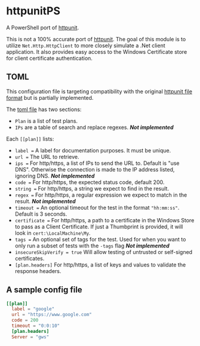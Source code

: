 # httpunitPS

A PowerShell port of [httpunit](https://github.com/StackExchange/httpunit).

This is not a 100% accurate port of [httpunit](https://github.com/StackExchange/httpunit).
The goal of this module is to utilize `Net.Http.HttpClient` to more closely simulate a .Net client application.
It also provides easy access to the Windows Certificate store for client certificate authentication.

## TOML

This configuration file is targeting compatibility with the original [httpunit file format](https://github.com/StackExchange/httpunit/tree/master#toml) but is partially implemented.

The [toml file](https://github.com/toml-lang/toml) has two sections:

- `Plan` is a list of test plans.
- `IPs` are a table of search and replace regexes. **_Not implemented_**

Each `[[plan]]` lists:

- `label =` A label for documentation purposes. It must be unique.
- `url =` The URL to retrieve.
- `ips =` For http/https, a list of IPs to send the URL to. Default is "use DNS". Otherwise the connection is made to the IP address listed, ignoring DNS. **_Not implemented_**
- `code =` For http/https, the expected status code, default 200.
- `string =` For http/https, a string we expect to find in the result.
- `regex =` For http/https, a regular expression we expect to match in the result. **_Not implemented_**
- `timeout =` An optional timeout for the test in the format `"hh:mm:ss"`. Default is 3 seconds.
- `certificate =` For http/https, a path to a certificate in the Windows Store to pass as a Client Certificate. If just a Thumbprint is provided, it will look in `cert:\LocalMachine\My`.
- `tags =` An optional set of tags for the test. Used for when you want to only run a subset of tests with the `-tags` flag **_Not implemented_**
- `insecureSkipVerify = true` Will allow testing of untrusted or self-signed certificates.
- `[plan.headers]` For http/https, a list of keys and values to validate the response headers.

## A sample config file

```toml
[[plan]]
  label = "google"
  url = "https://www.google.com"
  code = 200
  timeout = "0:0:10"
  [plan.headers]
  Server = "gws"
```
